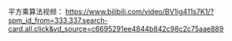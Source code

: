 平方乘算法视频： https://www.bilibili.com/video/BV1ig411s7K1/?spm_id_from=333.337.search-card.all.click&vd_source=c6695291ee4844b842c98c2c75aae889